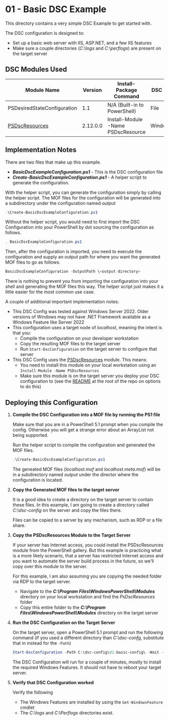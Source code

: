 # 01 - Basic DSC Example

This directory contains a very simple DSC Example to get started with.  

The DSC configuration is designed to:

- Set up a basic web server with IIS, ASP.NET, and a few IIS features
- Make sure a couple directories (*C:\logs* and *C:\perflogs*) are present on the target server

## DSC Modules Used

| Module Name                                                    | Version  | Install-Package Command             | DSC Resources  |
|----------------------------------------------------------------|----------|-------------------------------------|----------------|
| PSDesiredStateConfiguration                                    | 1.1      | N/A (Built-in to PowerShell)        | File           |
| [PSDscResources](https://github.com/PowerShell/PSDscResources) | 2.12.0.0 | Install-Module -Name PSDscResource  | WindowsFeature |

## Implementation Notes

There are two files that make up this example.

- ***BasicDscExampleConfiguration.ps1*** - This is the DSC configuration file
- ***Create-BasicDscExampleConfiguration.ps1*** - A helper script to generate the configuration.

With the helper script, you can generate the configuration simply by calling the helper script.  The MOF files for the configuration will be generated into a subdirectory under the configuration named *output*

```PowerShell
.\Create-BasicDscExampleConfiguration.ps1
```

Without the helper script, you would need to first import the DSC Configuration into your PowerShell by dot sourcing the configuration as follows.

```PowerShell
. BasicDscExampleConfiguration.ps1
```

Then, after the configuration is imported, you need to execute the configuration and supply an output path for where you want the generated MOF files to go as follows.

```PowerShell
BasicDscExampleConfiguration -OutputPath \<output directory>
```

There is nothing to prevent you from importing the configuration into your shell and generating the MOF files this way.  The helper script just makes it a little easier for the most common use case.

A couple of additional important implementation notes:

- This DSC Config was tested against Windows Server 2022.  Older versions of Windows may not have .NET Framework available as a Windows Feature like Server 2022
- This configuration uses a target node of *localhost*, meaning the intent is that you:
  - Compile the configuration on your developer workstation
  - Copy the resulting MOF files to the target server
  - Run `Start-DscConfiguration` on the target server to configure that server
- This DSC Config uses the [PSDscResources](https://github.com/PowerShell/PSDscResources) module.  This means:
  - You need to install this module on your local workstation using an `Install-Module -Name PSDscResources`
  - Make sure this module is on the target server you deploy your DSC configuration to (see the [README](./README.md) at the root of the repo on options to do this)

## Deploying this Configuration

1. **Compile the DSC Configuration into a MOF file by running the PS1 file**

    Make sure that you are in a PowerShell 5.1 prompt when you compile the config.  Otherwise you will get a strange error about an ArrayList not being supported.

    Run the helper script to compile the configuration and generated the MOF files.

    ```PowerShell
    .\Create-BasicDscExampleConfiguration.ps1
    ```

    The geneated MOF files (*localhost.mof* and *localhost.meta.mof*) will be in a subdirectory named *output* under the director where the configuration is located.

2. **Copy the Generated MOF files to the target server**

    It is a good idea to create a directory on the target server to contain these files.  In this example, I am going to create a directory called *C:\dsc-config* on the server and copy the files there.

    Files can be copied to a server by any mechanism, such as RDP or a file share.

3. **Copy the PSDscResources Module to the Target Server**

    If your server has Internet access, you could install the PSDscResources module from the PowerShell gallery.  But this example is practicing what is a more likely scenario, that a server has restricted Internet access and you want to automate the server build process in the future, so we'll copy over this module to the server.

    For this example, I am also assuming you are copying the needed folder via RDP to the target server.

    - Navigate to the ***C:\Program Files\WindowsPowerShell\Modules*** directory on your local workstation and find the *PsDscResources* folder
    - Copy this entire folder to the ***C:\Program Files\WindowsPowerShell\Modules*** directory on the target server

4. **Run the DSC Configuration on the Target Server**

    On the target server, open a PowerShell 5.1 prompt and run the following command (if you used a different directory than *C:\dsc-confg*, substitute that in instead for the `-Path`)

    ```PowerShell
    Start-DscConfiguration -Path C:\dsc-config\01-basic-config\ -Wait -Verbose -Force
    ```

    The DSC Configuration will run for a couple of minutes, mostly to install the required Windows Features.  It should not have to reboot your target server.

5. **Verify that DSC Configuration worked**

    Verify the following

    - The Windows Features are installed by using the `Get-WindowsFeature` cmdlet
    - The *C:\logs* and *C:\Perflogs* directories exist.
